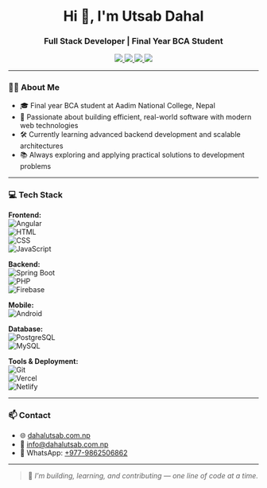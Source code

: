 <h1 align="center">Hi 👋, I'm Utsab Dahal</h1>
<h3 align="center">Full Stack Developer | Final Year BCA Student</h3>

<p align="center">
  <a href="https://dahalutsab.com.np" target="_blank">
    <img src="https://img.shields.io/badge/Portfolio-dahalutsab.com.np-0078D4?style=flat-square&logo=Google-Chrome&logoColor=white" />
  </a>
  <a href="mailto:info@dahalutsab.com.np">
    <img src="https://img.shields.io/badge/Email-info@dahalutsab.com.np-EA4335?style=flat-square&logo=gmail&logoColor=white" />
  </a>
  <a href="https://linkedin.com/in/utsabdahal" target="_blank">
    <img src="https://img.shields.io/badge/LinkedIn-utsabdahal-0A66C2?style=flat-square&logo=linkedin&logoColor=white" />
  </a>
  <a href="https://instagram.com/myself.utsab" target="_blank">
    <img src="https://img.shields.io/badge/Instagram-@utsabdahal-E4405F?style=flat-square&logo=instagram&logoColor=white" />
  </a>
</p>

---

### 👨‍💻 About Me

- 🎓 Final year BCA student at Aadim National College, Nepal  
- 🧠 Passionate about building efficient, real-world software with modern web technologies  
- 🛠 Currently learning advanced backend development and scalable architectures  
- 📚 Always exploring and applying practical solutions to development problems  

---

### 💻 Tech Stack

**Frontend:**  
![Angular](https://img.shields.io/badge/-Angular-DD0031?style=flat-square&logo=angular&logoColor=white)  
![HTML](https://img.shields.io/badge/-HTML5-E34F26?style=flat-square&logo=html5&logoColor=white)  
![CSS](https://img.shields.io/badge/-CSS3-1572B6?style=flat-square&logo=css3&logoColor=white)  
![JavaScript](https://img.shields.io/badge/-JavaScript-F7DF1E?style=flat-square&logo=javascript&logoColor=black)

**Backend:**  
![Spring Boot](https://img.shields.io/badge/-SpringBoot-6DB33F?style=flat-square&logo=spring-boot&logoColor=white)  
![PHP](https://img.shields.io/badge/-PHP-777BB4?style=flat-square&logo=php&logoColor=white)  
![Firebase](https://img.shields.io/badge/-Firebase-FFCA28?style=flat-square&logo=firebase&logoColor=black)

**Mobile:**  
![Android](https://img.shields.io/badge/-Android-3DDC84?style=flat-square&logo=android&logoColor=white)

**Database:**  
![PostgreSQL](https://img.shields.io/badge/-PostgreSQL-4169E1?style=flat-square&logo=postgresql&logoColor=white)  
![MySQL](https://img.shields.io/badge/-MySQL-4479A1?style=flat-square&logo=mysql&logoColor=white)

**Tools & Deployment:**  
![Git](https://img.shields.io/badge/-Git-F05032?style=flat-square&logo=git&logoColor=white)  
![Vercel](https://img.shields.io/badge/-Vercel-000000?style=flat-square&logo=vercel&logoColor=white)  
![Netlify](https://img.shields.io/badge/-Netlify-00C7B7?style=flat-square&logo=netlify&logoColor=white)

---

### 📫 Contact

- 🌐 [dahalutsab.com.np](https://dahalutsab.com.np)  
- 📧 [info@dahalutsab.com.np](mailto:info@dahalutsab.com.np)  
- 💬 WhatsApp: [+977-9862506862](https://wa.me/9779862506862)

---

> 🚀 *I'm building, learning, and contributing — one line of code at a time.*
